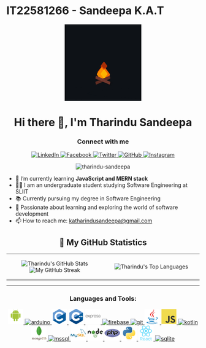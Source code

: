 <!-- Title and Introduction -->
<h1>IT22581266 -  Sandeepa K.A.T </h1>
<div align="center">
<img src="assets/cc.gif"  width="200" height="200" align="center"/></div>


<h1 align="center">Hi there 👋, I'm Tharindu Sandeepa</h1>
<!-- Connect with me -->
<h3 align="center">Connect with me</h3>
<p align="center">
  <a href="https://www.linkedin.com/in/Tharindu-Sandeepa" target="_blank">
    <img src="https://img.shields.io/badge/-LinkedIn-blue?style=flat&logo=linkedin" alt="LinkedIn" />
  </a>
  <a href="https://www.faceboock.com/tharindu-sandeepa" target="_blank">
    <img src="https://img.shields.io/badge/-Facebook-blue?style=flat&logo=Facebook" alt="Facebook" />
  </a>
  <a href="https://twitter.com/yourtwitterhandle" target="_blank">
    <img src="https://img.shields.io/badge/-Twitter-blue?style=flat&logo=twitter" alt="Twitter" />
  </a>
  <a href="https://github.com/tharindu-sandeepa" target="_blank">
    <img src="https://img.shields.io/badge/-GitHub-black?style=flat&logo=github" alt="GitHub" />
  </a>
  <a href="https://www.instagram.com/yourinstagramhandle" target="_blank">
    <img src="https://img.shields.io/badge/-Instagram-pink?style=flat&logo=instagram" alt="Instagram" />
  </a>
  <!-- Add more social media badges if needed -->
</p>
<p align="center">
  <img src="https://komarev.com/ghpvc/?username=tharindu-sandeepa&label=Profile%20views&color=0e75b6&style=flat" alt="tharindu-sandeepa" />
</p>

  
<!-- Introduction and Learning -->
- 🌱 I’m currently learning **JavaScript and MERN stack**
- 👨‍🎓 I am an undergraduate student studying Software Engineering at SLIIT
- 📚 Currently pursuing my degree in Software Engineering
- 🌱 Passionate about learning and exploring the world of software development
- 📫 How to reach me: [katharindusandeepa@gmail.com](mailto:katharindusandeepa@gmail.com)
  



<!-- GitHub Stats and Streak -->
<h2 align="center">🚀 My GitHub Statistics</h2>
<table style="border: none; margin: 0 auto;">
  <tr style="border: none;">
    <td style="border: none; width: 50%; text-align: center;">
      <p align="center">
        <img src="https://github-readme-stats.vercel.app/api?username=Tharindu-Sandeepa&show_icons=true&theme=dark&hide_border=true" alt="Tharindu's GitHub Stats" />
        <img src="https://github-readme-streak-stats.herokuapp.com/?user=Tharindu-Sandeepa&theme=dark&hide_border=true" alt="My GitHub Streak" />
      </p>
    </td>
    <td style="border: none; width: 50%; text-align: center;">
      <p align="center">
        <img src="https://github-readme-stats.vercel.app/api/top-langs/?username=Tharindu-Sandeepa&theme=dark&hide_border=true&langs_count=10" alt="Tharindu's Top Languages" />
      </p>
    </td>
  </tr>
</table>



---



<!-- Languages and Tools -->
<h3 align="center">Languages and Tools:</h3>
<p align="center"> <a href="https://developer.android.com" target="_blank" rel="noreferrer"> <img src="https://raw.githubusercontent.com/devicons/devicon/master/icons/android/android-original-wordmark.svg" alt="android" width="40" height="40"/> </a> <a href="https://www.arduino.cc/" target="_blank" rel="noreferrer"> <img src="https://cdn.worldvectorlogo.com/logos/arduino-1.svg" alt="arduino" width="40" height="40"/> </a> <a href="https://www.cprogramming.com/" target="_blank" rel="noreferrer"> <img src="https://raw.githubusercontent.com/devicons/devicon/master/icons/c/c-original.svg" alt="c" width="40" height="40"/> </a> <a href="https://www.w3schools.com/cpp/" target="_blank" rel="noreferrer"> <img src="https://raw.githubusercontent.com/devicons/devicon/master/icons/cplusplus/cplusplus-original.svg" alt="cplusplus" width="40" height="40"/> </a> <a href="https://expressjs.com" target="_blank" rel="noreferrer"> <img src="https://raw.githubusercontent.com/devicons/devicon/master/icons/express/express-original-wordmark.svg" alt="express" width="40" height="40"/> </a> <a href="https://firebase.google.com/" target="_blank" rel="noreferrer"> <img src="https://www.vectorlogo.zone/logos/firebase/firebase-icon.svg" alt="firebase" width="40" height="40"/> </a> <a href="https://git-scm.com/" target="_blank" rel="noreferrer"> <img src="https://www.vectorlogo.zone/logos/git-scm/git-scm-icon.svg" alt="git" width="40" height="40"/> </a> <a href="https://www.java.com" target="_blank" rel="noreferrer"> <img src="https://raw.githubusercontent.com/devicons/devicon/master/icons/java/java-original.svg" alt="java" width="40" height="40"/> </a> <a href="https://developer.mozilla.org/en-US/docs/Web/JavaScript" target="_blank" rel="noreferrer"> <img src="https://raw.githubusercontent.com/devicons/devicon/master/icons/javascript/javascript-original.svg" alt="javascript" width="40" height="40"/> </a> <a href="https://kotlinlang.org" target="_blank" rel="noreferrer"> <img src="https://www.vectorlogo.zone/logos/kotlinlang/kotlinlang-icon.svg" alt="kotlin" width="40" height="40"/> </a> <a href="https://www.mongodb.com/" target="_blank" rel="noreferrer"> <img src="https://raw.githubusercontent.com/devicons/devicon/master/icons/mongodb/mongodb-original-wordmark.svg" alt="mongodb" width="40" height="40"/> </a> <a href="https://www.microsoft.com/en-us/sql-server" target="_blank" rel="noreferrer"> <img src="https://www.svgrepo.com/show/303229/microsoft-sql-server-logo.svg" alt="mssql" width="40" height="40"/> </a> <a href="https://www.mysql.com/" target="_blank" rel="noreferrer"> <img src="https://raw.githubusercontent.com/devicons/devicon/master/icons/mysql/mysql-original-wordmark.svg" alt="mysql" width="40" height="40"/> </a> <a href="https://nodejs.org" target="_blank" rel="noreferrer"> <img src="https://raw.githubusercontent.com/devicons/devicon/master/icons/nodejs/nodejs-original-wordmark.svg" alt="nodejs" width="40" height="40"/> </a> <a href="https://www.php.net" target="_blank" rel="noreferrer"> <img src="https://raw.githubusercontent.com/devicons/devicon/master/icons/php/php-original.svg" alt="php" width="40" height="40"/> </a> <a href="https://www.python.org" target="_blank" rel="noreferrer"> <img src="https://raw.githubusercontent.com/devicons/devicon/master/icons/python/python-original.svg" alt="python" width="40" height="40"/> </a> <a href="https://reactjs.org/" target="_blank" rel="noreferrer"> <img src="https://raw.githubusercontent.com/devicons/devicon/master/icons/react/react-original-wordmark.svg" alt="react" width="40" height="40"/> </a> <a href="https://www.sqlite.org/" target="_blank" rel="noreferrer"> <img src="https://www.vectorlogo.zone/logos/sqlite/sqlite-icon.svg" alt="sqlite" width="40" height="40"/> </a> <a href="https://www.typescriptlang.org/" target="_blank" rel="noreferrer"> 
</p>
<div align="center">
</div>

